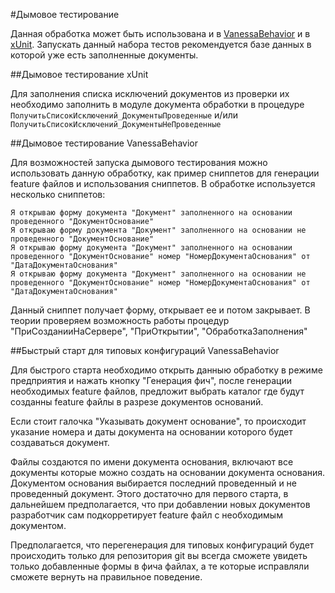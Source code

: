 #Дымовое тестирование

Данная обработка может быть использована и в [VanessaBehavior](https://github.com/silverbulleters/vanessa-behavior) и в [xUnit](https://github.com/xDrivenDevelopment/xUnitFor1C).
Запускать данный набора тестов рекомендуется базе данных в которой уже есть заполненные документы.

##Дымовое тестирование xUnit

Для заполнения списка исключений документов из проверки их необходимо заполнить в модуле документа обработки в процедуре ```ПолучитьСписокИсключений_ДокументыПроведенные``` и/или ```ПолучитьСписокИсключений_ДокументыНеПроведенные```

##Дымовое тестирование VanessaBehavior

Для возможностей запуска дымового тестирования можно использовать данную обработку, как пример сниппетов для генерации feature файлов и использования сниппетов. 
В обработке используется несколько сниппетов:

```
Я открываю форму документа "Документ" заполненного на основании проведенного "ДокументОснование"
Я открываю форму документа "Документ" заполненного на основании не проведенного "ДокументОснование"
Я открываю форму документа "Документ" заполненного на основании проведенного "ДокументОснование" номер "НомерДокументаОснования" от "ДатаДокументаОснования"
Я открываю форму документа "Документ" заполненного на основании не проведенного "ДокументОснование" номер "НомерДокументаОснования" от "ДатаДокументаОснования"
```

Данный сниппет получает форму, открывает ее и потом закрывает. В теории проверяем возможность работы процедур "ПриСозданииНаСервере", "ПриОткрытии", "ОбработкаЗаполнения"

##Быстрый старт для типовых конфигураций VanessaBehavior

Для быстрого старта необходимо открыть данныю обработку в режиме предприятия и нажать кнопку "Генерация фич", после генерации необходимых feature файлов, предложит выбрать каталог где будут созданны feature файлы в разрезе документов оснований.

Если стоит галочка "Указывать документ основание", то происходит указание номера и даты документа на основании которого будет создаваться документ.

Файлы создаются по имени документа основания, включают все документы которые можно создать на основании документа основания. Документом основания выбирается последний проведенный и не проведенный документ. Этого достаточно для первого старта, в дальнейшем предполагается, что при добавлении новых документов разработчик сам подкорретирует feature файл с необходимым документом.

Предполагается, что перегенерация для типовых конфигураций будет происходить только для репозитория git вы всегда сможете увидеть только добавленные формы в фича файлах, а те которые исправляли сможете вернуть на правильное поведение.

